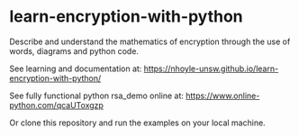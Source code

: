 # learn-encryption-with-python

Describe and understand the mathematics of encryption through the use of words, diagrams and python code.

See learning and documentation at: https://nhoyle-unsw.github.io/learn-encryption-with-python/

See fully functional python rsa_demo online at: https://www.online-python.com/qcaUToxgzp

Or clone this repository and run the examples on your local machine.
